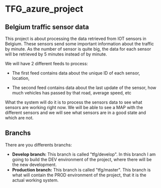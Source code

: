 # TFG_azure_project

## Belgium traffic sensor data

This project is about processing the data retrieved from IOT sensors in Belgium. These sensors send some important information about
the traffic by minute. As the number of sensor is quite big, the data for each sensor will be retrieved by 5 minutes instead of by minute.

We will have 2 different feeds to process:

- The first feed contains data about the unique ID of each sensor, location, 

- The second feed contains data about the last update of the sensor, how much vehicles has passed by that road, average speed, etc

What the system will do it is to process the sensors data to see what sensors are working right now. We will be able to see a MAP with the different sensors
and we will see what sensors are in a good state and which are not.

## Branchs

There are you differents branchs:

 - **Develop branch:** This branch is called "tfg/develop". In this branch I am going to build the DEV environment of the project, where there will be the new development.
 - **Production branch:** This branch is called "tfg/master". This branch is what will contain the PROD environment of the project, that it is the actual working system.

